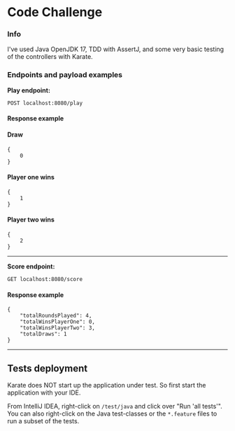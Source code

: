 # Code Challenge
### Info
I've used Java OpenJDK 17, TDD with AssertJ, and some very basic testing of the controllers with Karate.
### Endpoints and payload examples

**Play endpoint:**

``
POST localhost:8080/play
``
#### Response example
#### Draw
    {
        0
    }
#### Player one wins
    {
        1
    }
#### Player two wins
    {
        2
    }
---
**Score endpoint:**

``
GET localhost:8080/score
``
#### Response example

    {
        "totalRoundsPlayed": 4,
        "totalWinsPlayerOne": 0,
        "totalWinsPlayerTwo": 3,
        "totalDraws": 1
    }
---
## Tests deployment
Karate does NOT start up the application under test. So first start the application with your IDE.

From IntelliJ IDEA, right-click on ``/test/java`` and click over "Run 'all tests'".
You can also right-click on the Java test-classes or the ``*.feature`` files to run a subset of the tests.
